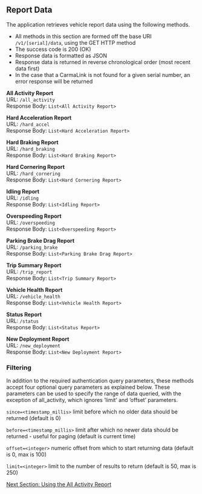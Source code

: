 <h2>Report Data</h2>  
The application retrieves vehicle report data using the following methods.  
  
* All methods in this section are formed off the base URI `/v1/[serial]/data`, using the GET HTTP method  
* The success code is 200 (OK)  
* Response data is formatted as JSON  
* Response data is returned in reverse chronological order (most recent data first)  
* In the case that a CarmaLink is not found for a given serial number, an error response will be returned  
  
**All Activity Report**  
URL: `/all_activity`  
Response Body: `List<All Activity Report>`  
  
**Hard Acceleration Report**  
URL: `/hard_accel`  
Response Body: `List<Hard Acceleration Report>`  
  
**Hard Braking Report**  
URL: `/hard_braking`  
Response Body: `List<Hard Braking Report>`  
  
**Hard Cornering Report**  
URL: `/hard_cornering`  
Response Body: `List<Hard Cornering Report>`  
  
**Idling Report**  
URL: `/idling`  
Response Body: `List<Idling Report>`  
  
**Overspeeding Report**  
URL: `/overspeeding`   
Response Body: `List<Overspeeding Report>`  
  
**Parking Brake Drag Report**  
URL: `/parking_brake`   
Response Body: `List<Parking Brake Drag Report>`  
  
**Trip Summary Report**  
URL: `/trip_report`   
Response Body: `List<Trip Summary Report>`  
  
**Vehicle Health Report**  
URL: `/vehicle_health`   
Response Body: `List<Vehicle Health Report>`  
  
**Status Report**  
URL: `/status`   
Response Body: `List<Status Report>`  
  
**New Deployment Report**  
URL: `/new_deployment`   
Response Body: `List<New Deployment Report>`  
  
### Filtering  
In addition to the required authentication query parameters, these methods accept four optional query parameters as explained below. These parameters can be used to specify the range of data queried, with the exception of all_activity, which ignores ’limit’ and ’offset’ parameters.  
  
`since=<timestamp_millis>` limit before which no older data should be returned (default is 0)  
  
`before=<timestamp_millis>` limit after which no newer data should be returned - useful for paging (default is current time)  
  
`offset=<integer>` numeric offset from which to start returning data (default is 0, max is 100)  
  
`limit=<integer>` limit to the number of results to return (default is 50, max is 250)  
    
[Next Section: Using the All Activity Report](https://github.com/CarmaSys/CarmaLinkAPI/blob/1.4/usingTheAllActivityReport.md)
